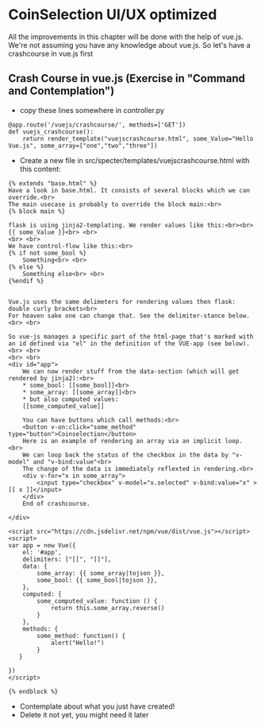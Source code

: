 
# CoinSelection UI/UX optimized
All the improvements in this chapter will be done with the help of vue.js. We're not assuming you have any knowledge about vue.js. So let's have a crashcourse in vue.js first

## Crash Course in vue.js (Exercise in "Command and Contemplation")
* copy these lines somewhere in controller.py
```
@app.route('/vuejs/crashcourse/', methods=['GET'])
def vuejs_crashcourse():
    return render_template("vuejscrashcourse.html", some_Value="Hello Vue.js", some_array=["one","two","three"])
```
* Create a new file in src/specter/templates/vuejscrashcourse.html with this content:
```
{% extends "base.html" %}
Have a look in base.html. It consists of several blocks which we can override.<br> 
The main usecase is probably to override the block main:<br> 
{% block main %}

flask is using jinja2-templating. We render values like this:<br><br> 
{{ some_Value }}<br> <br> 
<br> <br> 
We have control-flow like this:<br> 
{% if not some_bool %} 
    Something<br> <br> 
{% else %}
    Something else<br> <br> 
{%endif %}


Vue.js uses the same delimeters for rendering values then flask: double curly brackets<br> 
For heaven sake one can change that. See the delimiter-stance below.<br> <br> 

So vue-js manages a specific part of the html-page that's marked with an id defined via "el" in the definition of the VUE-app (see below).<br> <br> 
<br> <br> 
<div id="app">
    We can now render stuff from the data-section (which will get rendered by jinja2):<br> 
    * some_bool: [[some_bool]]<br> 
    * some_array: [[some_array]]<br> 
    * but also computed values:
    [[some_computed_value]]

    You can have buttons which call methods:<br> 
    <button v-on:click="some_method" type="button">Coinselection</button>
    Here is an example of rendering an array via an implicit loop. <br>
    We can loop back the status of the checkbox in the data by "v-model" and "v-bind:value"<br>
    The change of the data is immediately reflexted in rendering.<br>
    <div v-for="x in some_array">
        <input type="checkbox" v-model="x.selected" v-bind:value="x" >[[ x ]]</input>
    </div>
    End of crashcourse.

</div>

<script src="https://cdn.jsdelivr.net/npm/vue/dist/vue.js"></script>
<script>
var app = new Vue({
	el: '#app',
	delimiters: ["[[", "]]"],
	data: {
		some_array: {{ some_array|tojson }},
		some_bool: {{ some_bool|tojson }},
	},
	computed: {
		some_computed_value: function () {
            return this.some_array.reverse()
        }
	},
	methods: {
        some_method: function() {
			alert("Hello!")
		}
   }

})
</script>

{% endblock %}
```
* Contemplate about what you just have created!
* Delete it not yet, you might need it later